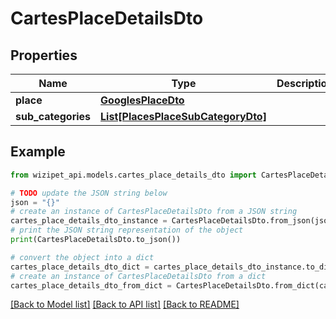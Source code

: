 # CartesPlaceDetailsDto


## Properties

Name | Type | Description | Notes
------------ | ------------- | ------------- | -------------
**place** | [**GooglesPlaceDto**](GooglesPlaceDto.md) |  | [optional] 
**sub_categories** | [**List[PlacesPlaceSubCategoryDto]**](PlacesPlaceSubCategoryDto.md) |  | [optional] 

## Example

```python
from wizipet_api.models.cartes_place_details_dto import CartesPlaceDetailsDto

# TODO update the JSON string below
json = "{}"
# create an instance of CartesPlaceDetailsDto from a JSON string
cartes_place_details_dto_instance = CartesPlaceDetailsDto.from_json(json)
# print the JSON string representation of the object
print(CartesPlaceDetailsDto.to_json())

# convert the object into a dict
cartes_place_details_dto_dict = cartes_place_details_dto_instance.to_dict()
# create an instance of CartesPlaceDetailsDto from a dict
cartes_place_details_dto_from_dict = CartesPlaceDetailsDto.from_dict(cartes_place_details_dto_dict)
```
[[Back to Model list]](../README.md#documentation-for-models) [[Back to API list]](../README.md#documentation-for-api-endpoints) [[Back to README]](../README.md)


